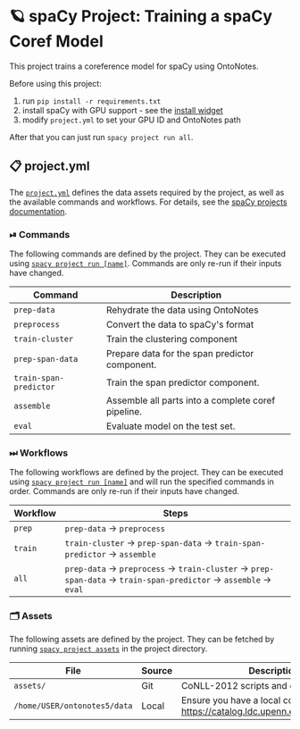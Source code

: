 <!-- SPACY PROJECT: AUTO-GENERATED DOCS START (do not remove) -->

# 🪐 spaCy Project: Training a spaCy Coref Model

This project trains a coreference model for spaCy using OntoNotes.

Before using this project:

1. run `pip install -r requirements.txt`
2. install spaCy with GPU support - see the [install widget](https://spacy.io/usage)
3. modify `project.yml` to set your GPU ID and OntoNotes path

After that you can just run `spacy project run all`.


## 📋 project.yml

The [`project.yml`](project.yml) defines the data assets required by the
project, as well as the available commands and workflows. For details, see the
[spaCy projects documentation](https://spacy.io/usage/projects).

### ⏯ Commands

The following commands are defined by the project. They
can be executed using [`spacy project run [name]`](https://spacy.io/api/cli#project-run).
Commands are only re-run if their inputs have changed.

| Command | Description |
| --- | --- |
| `prep-data` | Rehydrate the data using OntoNotes |
| `preprocess` | Convert the data to spaCy's format |
| `train-cluster` | Train the clustering component |
| `prep-span-data` | Prepare data for the span predictor component. |
| `train-span-predictor` | Train the span predictor component. |
| `assemble` | Assemble all parts into a complete coref pipeline. |
| `eval` | Evaluate model on the test set. |

### ⏭ Workflows

The following workflows are defined by the project. They
can be executed using [`spacy project run [name]`](https://spacy.io/api/cli#project-run)
and will run the specified commands in order. Commands are only re-run if their
inputs have changed.

| Workflow | Steps |
| --- | --- |
| `prep` | `prep-data` &rarr; `preprocess` |
| `train` | `train-cluster` &rarr; `prep-span-data` &rarr; `train-span-predictor` &rarr; `assemble` |
| `all` | `prep-data` &rarr; `preprocess` &rarr; `train-cluster` &rarr; `prep-span-data` &rarr; `train-span-predictor` &rarr; `assemble` &rarr; `eval` |

### 🗂 Assets

The following assets are defined by the project. They can
be fetched by running [`spacy project assets`](https://spacy.io/api/cli#project-assets)
in the project directory.

| File | Source | Description |
| --- | --- | --- |
| `assets/` | Git | CoNLL-2012 scripts and dehydrated data. |
| `/home/USER/ontonotes5/data` | Local | Ensure you have a local copy of OntoNotes: https://catalog.ldc.upenn.edu/LDC2013T19 |

<!-- SPACY PROJECT: AUTO-GENERATED DOCS END (do not remove) -->
